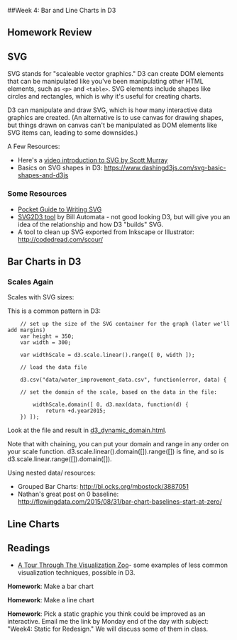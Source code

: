 ##Week 4: Bar and Line Charts in D3

## Homework Review

## SVG

SVG stands for "scaleable vector graphics."  D3 can create DOM elements that can be manipulated like you've been manipulating other HTML elements, such as `<p>` and `<table>`.  SVG elements include shapes like circles and rectangles, which is why it's useful for creating charts.

D3 can manipulate and draw SVG, which is how many interactive data graphics are created. (An alternative is to use canvas for drawing shapes, but things drawn on canvas can't be manipulated as DOM elements like SVG items can, leading to some downsides.)

A Few Resources:

* Here's a [video introduction to SVG by Scott Murray](https://www.youtube.com/watch?v=qwiRkXnbLtU&feature=youtu.be&list=PL0tDk-f4v1uhQn6iA8M-eGRzIX5Lqsm9F)
* Basics on SVG shapes in D3: https://www.dashingd3js.com/svg-basic-shapes-and-d3js


### Some Resources
* [Pocket Guide to Writing SVG](http://svgpocketguide.com/book/)
* [SVG2D3 tool](http://billautomata.github.io/svg2d3/) by Bill Automata - not good looking D3, but will give you an idea of the relationship and how D3 "builds" SVG.
* A tool to clean up SVG exported from Inkscape or Illustrator: http://codedread.com/scour/

## Bar Charts in D3

### Scales Again

Scales with SVG sizes:

This is a common pattern in D3:

````
    // set up the size of the SVG container for the graph (later we'll add margins)
    var height = 350;
    var width = 300;

    var widthScale = d3.scale.linear().range([ 0, width ]);

    // load the data file

    d3.csv("data/water_improvement_data.csv", function(error, data) {

    // set the domain of the scale, based on the data in the file:

        widthScale.domain([ 0, d3.max(data, function(d) {
            return +d.year2015;
    }) ]);
````

Look at the file and result in [d3_dynamic_domain.html](d3_dynamic_domain.html).

Note that with chaining, you can put your domain and range in any order on your scale function.  d3.scale.linear().domain([]).range([]) is fine, and so is d3.scale.linear.range([]).domain([]).


Using nested data/ resources:

* Grouped Bar Charts: http://bl.ocks.org/mbostock/3887051
* Nathan's great post on 0 baseline: http://flowingdata.com/2015/08/31/bar-chart-baselines-start-at-zero/

## Line Charts



## Readings

* [A Tour Through The Visualization Zoo](http://queue.acm.org/detail.cfm?id=1805128)- some examples of less common visualization techniques, possible in D3.



**Homework**: Make a bar chart

**Homework**: Make a line chart

**Homework**: Pick a static graphic you think could be improved as an interactive.  Email me the link by Monday end of the day with subject: "Week4: Static for Redesign." We will discuss some of them in class.

